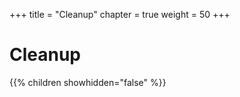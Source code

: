 +++
title = "Cleanup"
chapter = true
weight = 50
+++

# Cleanup

{{% children showhidden="false" %}}
